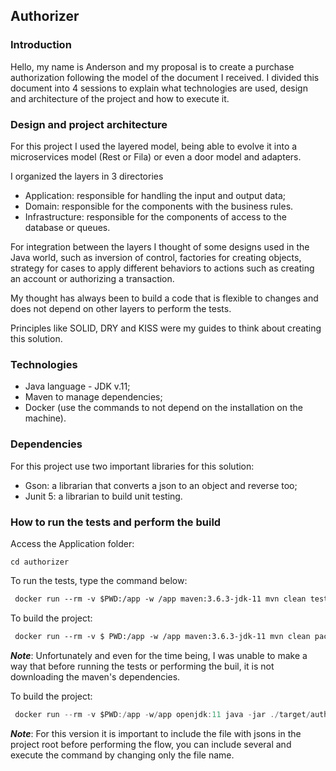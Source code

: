 ## Authorizer

### Introduction

Hello, my name is Anderson and my proposal is to create a purchase authorization following the model of the document I received.
I divided this document into 4 sessions to explain what technologies are used, design and architecture of the project and how to execute it.

### Design and project architecture

For this project I used the layered model, being able to evolve it into a microservices model (Rest or Fila) or even a door model and adapters.

I organized the layers in 3 directories

- Application: responsible for handling the input and output data;
- Domain: responsible for the components with the business rules.
- Infrastructure: responsible for the components of access to the database or queues.

For integration between the layers I thought of some designs used in the Java world, such as inversion of control, factories for creating objects, strategy for cases to apply different behaviors to actions such as creating an account or authorizing a transaction.

My thought has always been to build a code that is flexible to changes and does not depend on other layers to perform the tests.

Principles like SOLID, DRY and KISS were my guides to think about creating this solution.

### Technologies

- Java language - JDK v.11;
- Maven to manage dependencies;
- Docker (use the commands to not depend on the installation on the machine).

### Dependencies

For this project use two important libraries for this solution:

- Gson: a librarian that converts a json to an object and reverse too;
- Junit 5: a librarian to build unit testing.

### How to run the tests and perform the build

Access the Application folder:

```shell script
cd authorizer
```

To run the tests, type the command below:

```dockerfile
 docker run --rm -v $PWD:/app -w /app maven:3.6.3-jdk-11 mvn clean test
```

To build the project:

```dockerfile
 docker run --rm -v $ PWD:/app -w /app maven:3.6.3-jdk-11 mvn clean package
```

***Note***: Unfortunately and even for the time being, I was unable to make a way that before running the tests or performing the buil, it is not downloading the maven's dependencies.

To build the project:

```java
 docker run --rm -v $PWD:/app -w/app openjdk:11 java -jar ./target/authorizer-1.0-SNAPSHOT.jar ./operations
```

***Note***: For this version it is important to include the file with jsons in the project root before performing the flow, you can include several and execute the command by changing only the file name.
